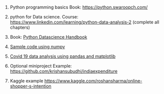 1. Python programming basics
    Book: https://python.swaroopch.com/

2. python for Data science.
Course: https://www.linkedin.com/learning/python-data-analysis-2 (complete all chapters)

3. Book: [Python Datascience Handbook](https://amzn.to/3ekOIRR)
3. [Sample code using numpy](numpy-sample.ipynb)
3. [Covid 19 data analysis using pandas and matplotlib](covid.ipynb)
4. Optional miniproject 
Example: https://github.com/krishansubudhi/indiaexpenditure
5. Kaggle example
https://www.kaggle.com/roshansharma/online-shopper-s-intention